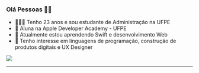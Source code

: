 ### Olá Pessoas 👋🏾

- 👩🏾‍🎓 Tenho 23 anos e sou estudante de Administração na UFPE
- 🍎 Aluna na Apple Developer Academy - UFPE
- 🌱 Atualmente estou aprendendo Swift e desenvolvimento Web
- 🤔 Tenho interesse em linguagens de programação, construção de produtos digitais e UX Designer




<div>
<a href="https://www.linkedin.com/in/daniellysantoslds-/" target="_blank"><img src="https://img.shields.io/badge/-LinkedIn-%230077B5?style=for-the-badge&logo=linkedin&logoColor=white" target="_blank"></a> 


---------------------------------------------------------------------------------------------------------------------------------------------------------------------------------
<!--  
<div align="center">
  <a href="https://github.com/daniellysantoslds">
  <img height="180em" src="https://github-readme-stats.vercel.app/api?username=daniellysantoslds&show_icons=false&theme=dark&include_all_commits=true&count_private=true"/>
</div>
-->

<!-- ![github stats](https://github-readme-stats.vercel.app/api?username=daniellysantoslds&show_icons=true) -->
